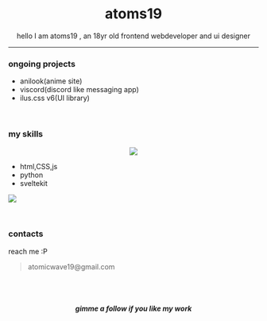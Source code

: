 <H1 align=center >atoms19</H1>
<p align=center >hello I am atoms19 , an 18yr old frontend webdeveloper and ui designer</p>
<hr>
<h3>ongoing projects</h3>
<ul>
<li>anilook(anime site)</li>
<li>viscord(discord like messaging app)</li>
<li>ilus.css v6(UI library)</li>
</ul>
<br>

<h3>my skills</h3>
<p align="center">
  <a href="https://skillicons.dev">
    <img src="https://skillicons.dev/icons?i=git,kubernetes,docker,c,vim" />
  </a>
</p>
<ul>
<li>html,CSS,js</li>
<li>python</li>
<li>sveltekit</li>
</ul>

<p align="left">

<img src="https://github-readme-streak-stats.herokuapp.com/?user=atoms19&theme=dar" >

</p>


<br>
<h3>contacts</h3>
<p>reach me :P 
<blockquote>atomicwave19@gmail.com</blockquote>

</p>
<br><br>
<h5 align="center">gimme a follow if you like my work</h5>



